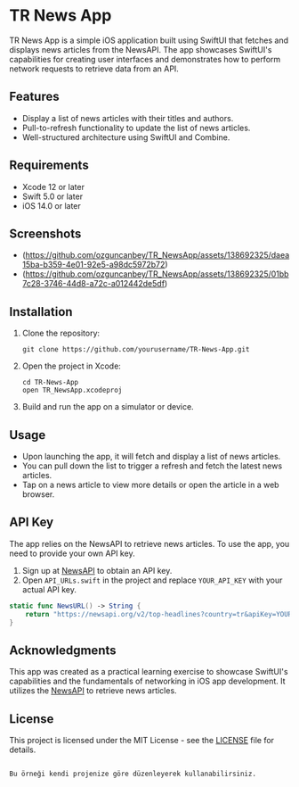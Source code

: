 # TR News App

TR News App is a simple iOS application built using SwiftUI that fetches and displays news articles from the NewsAPI. The app showcases SwiftUI's capabilities for creating user interfaces and demonstrates how to perform network requests to retrieve data from an API.

## Features

- Display a list of news articles with their titles and authors.
- Pull-to-refresh functionality to update the list of news articles.
- Well-structured architecture using SwiftUI and Combine.

## Requirements

- Xcode 12 or later
- Swift 5.0 or later
- iOS 14.0 or later

## Screenshots
* (https://github.com/ozguncanbey/TR_NewsApp/assets/138692325/daea15ba-b359-4e01-92e5-a98dc5972b72)
* (https://github.com/ozguncanbey/TR_NewsApp/assets/138692325/01bb7c28-3746-44d8-a72c-a012442de5df)

## Installation

1. Clone the repository:
   ```
   git clone https://github.com/yourusername/TR-News-App.git
   ```

2. Open the project in Xcode:
   ```
   cd TR-News-App
   open TR_NewsApp.xcodeproj
   ```

3. Build and run the app on a simulator or device.

## Usage

- Upon launching the app, it will fetch and display a list of news articles.
- You can pull down the list to trigger a refresh and fetch the latest news articles.
- Tap on a news article to view more details or open the article in a web browser.

## API Key

The app relies on the NewsAPI to retrieve news articles. To use the app, you need to provide your own API key.

1. Sign up at [NewsAPI](https://newsapi.org/) to obtain an API key.
2. Open `API_URLs.swift` in the project and replace `YOUR_API_KEY` with your actual API key.

```swift
static func NewsURL() -> String {
    return "https://newsapi.org/v2/top-headlines?country=tr&apiKey=YOUR_API_KEY"
}
```

## Acknowledgments

This app was created as a practical learning exercise to showcase SwiftUI's capabilities and the fundamentals of networking in iOS app development. It utilizes the [NewsAPI](https://newsapi.org/) to retrieve news articles.

## License

This project is licensed under the MIT License - see the [LICENSE](LICENSE) file for details.
```

Bu örneği kendi projenize göre düzenleyerek kullanabilirsiniz.

